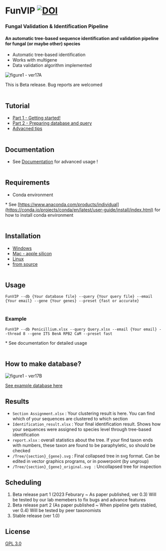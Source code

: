 
# FunVIP [![DOI](https://zenodo.org/badge/588465720.svg)](https://zenodo.org/doi/10.5281/zenodo.10714946)
### **Fun**gal **V**alidation & **I**dentification **P**ipeline
#### An automatic tree-based sequence identification and validation pipeline for fungal (or maybe other) species

- Automatic tree-based identification
- Works with multigene
- Data validation algorithm implemented

![figure1 - ver17A](https://github.com/user-attachments/assets/22a50a62-14e8-41a7-87a0-8f5a1f9c3f62)

This is Beta release. Bug reports are welcomed
<br><br/>

## Tutorial
* [Part 1 - Getting started!](https://github.com/Changwanseo/FunVIP/blob/main/tutorial/tutorial.md)
* [Part 2 - Preparing database and query](https://github.com/Changwanseo/FunVIP/blob/main/tutorial/tutorial2.md)
* [Advacned tips](https://github.com/Changwanseo/FunVIP/blob/main/tutorial/advanced.md)
<br><br/>
## Documentation
* See [Documentation](https://github.com/Changwanseo/FunVIP/blob/main/Documentation.md) for advanced usage !
<br><br/>
## Requirements
- Conda environment

\* See [https://www.anaconda.com/products/individual](https://conda.io/projects/conda/en/latest/user-guide/install/index.html) for how to install conda environment
<br><br/>
## Installation
* [Windows](https://github.com/Changwanseo/FunVIP/blob/main/tutorial/installation.md##Windows)
* [Mac - apple silicon](https://github.com/Changwanseo/FunVIP/blob/main/tutorial/installation.md##Apple )
* [Linux](https://github.com/Changwanseo/FunVIP/blob/main/tutorial/installation.md##Linux)
* [from source](https://github.com/Changwanseo/FunVIP/blob/main/tutorial/installation.md##Installation)
<br><br/>
## Usage
```FunVIP --db {Your database file} --query {Your query file} --email {Your email} --gene {Your genes} --preset {fast or accurate}```
<br><br/>
### Example
```FunVIP --db Penicillium.xlsx --query Query.xlsx --email {Your email} --thread 8 --gene ITS BenA RPB2 CaM --preset fast```

\* See documentation for detailed usage
<br><br/>






## How to make database?
![figure1 - ver17B](https://github.com/user-attachments/assets/0043e6f6-7470-4c2b-bc96-b51f41c43ee4)




[See example database here](https://github.com/Changwanseo/FunVIP/blob/main/funvip/test_dataset/penicillium/DB/DB_Penicillium.xlsx)


<!--## 
## What query formats can be used?
#### Query formats can be either 
fasta (```.fa```, ```.fna```, ```.fas```, ```.fasta```, ```.txt```) or
tabular (```.xlsx```, ```.csv```,  ```.parquet```, ```.ftr```) form

- fasta form : Do not use ambiguous accessions in your fasta name. For example, accessions "A1234" and "A123" can be confused in pipeline. Section and genus name of the sequences will be automatically assigned according to your database. So if you want to fix it, use tabular form
- tabular form : your table should include ```ID```, and ```{gene names}``` (highly recommended for multigene analysis)-->

<!--## Tips for method selection
* SEARCH_METHOD : blast is faster for smaller dataset, while mmseqs are faster in huge dataset, but consumes a lot of memory
* ALIGNMENT_METHOD : currently mafft is only available.
* TRIMMING_METHOD : use trimal or gblocks, in your favor. gblocks usally cuts more, but can be differ by advanced option. Use none if you have enough time and resource for calculation
* MODEL_METHOD : model method is currently not working good enough please wait
* TREE_METHOD : fasttree is fastest, but least accurate (However, still a lot accurate than NJ tree). It is treated that iqtree is faster but slightly less accurate than raxml, but iqtree requires at least 1000 bootstrap. So in case of speed, raxml could be a little bit faster when low bootstrap selected-->

## Results
* ```Section Assignment.xlsx``` : Your clustering result is here. You can find which of your sequences are clustered to which section 
* ```Identification_result.xlsx``` : Your final identification result. Shows how your sequences were assigned to species level through tree-based identification
* ```report.xlsx``` : overall statistics about the tree. If your find taxon ends with numbers, these taxon are found to be paraphyletic, so should be checked
* ```/Tree/{section}_{gene}.svg``` : Final collapsed tree in svg format. Can be edited in vector graphics programs, or in powerpoint (by ungroup)
* ```/Tree/{section}_{gene}_original.svg ``` : Uncollapsed tree for inspection

## Scheduling
1. Beta release part 1 (2023 Feburary ~ As paper published, ver 0.3)
Will be tested by our lab memebers to fix bugs and advance features
2. Beta release part 2 (As paper published ~ When pipeline gets stabled, ver 0.4)
Will be tested by peer taxonomists
3. Stable release (ver 1.0)

## License
[GPL 3.0](https://github.com/Changwanseo/FunVIP/blob/main/LICENSE)


<!--
## Installation with conda (May not work with Linux or Mac)
1. ```conda create -n FunVO{ python=3.10```
2. ```conda activate FunVIP```
3. ```conda install -c cwseo FunVIP```
4. run ```FunVIP --test Terrei --email [your email] ``` to check installation
If this one fails, use next one
-->
<!--### GUI mode (\*Currently under development)
1. Go to ~/FunID-dev
2. ```streamlit run FunID_GUI.py```
* GUI run is on experimental
* If you want to edit GUI options, edit ```Option_manager.xlsx``` and variables in ```FunID_GUI.py```
### Server mode (\* Currently under development)-->
